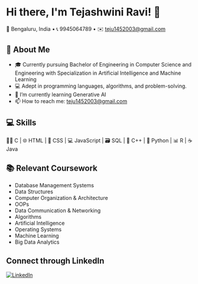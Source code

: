 # Hi there, I'm Tejashwini Ravi! 👋

📍 Bengaluru, India • 📞 9945064789 • ✉️ teju1452003@gmail.com

## 🌟 About Me

- 🎓 Currently pursuing Bachelor of Engineering in Computer Science and Engineering with Specialization in Artificial Intelligence and Machine Learning
- 💻 Adept in programming languages, algorithms, and problem-solving.
- 🌱 I’m currently learning Generative AI
- 📫 How to reach me: teju1452003@gmail.com

## 💻 Skills
👩‍💻 C | 🌐 HTML | 🎨 CSS | 💻 JavaScript | 🗃️ SQL | 🚀 C++ | 🐍 Python | 📊 R | ☕ Java

## 📚 Relevant Coursework

- Database Management Systems
- Data Structures
- Computer Organization & Architecture
- OOPs
- Data Communication & Networking
- Algorithms
- Artificial Intelligence
- Operating Systems
- Machine Learning
- Big Data Analytics

## Connect through LinkedIn
 [![LinkedIn](https://img.shields.io/badge/LinkedIn-Tejashwini%20Ravi-blue?style=flat-square&logo=linkedin)](https://www.linkedin.com/in/tejashwini-ravi-b4795225b/)

